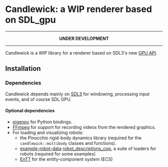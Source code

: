 # Candlewick: a WIP renderer based on SDL_gpu

-----

<p align="center" style="font-weight: bold">
  UNDER DEVELOPMENT
</p>

-----

Candlewick is a WIP library for a renderer based on SDL3's new [GPU API](https://wiki.libsdl.org/SDL3/CategoryGPU).


## Installation

### Dependencies

Candlewick depends mainly on [SDL3](https://github.com/libsdl-org/SDL/) for windowing, processing input events, and of course SDL GPU.

#### Optional dependencies

* [eigenpy](https://github.com/stack-of-tasks/eigenpy) for Python bindings.
* [FFmpeg](https://ffmpeg.org/) for support for recording videos from the rendered graphics.
* For loading and visualizing robots:
  * the Pinocchio rigid-body dynamics library (required for the `candlewick::multibody` classes and functions).
  * [example-robot-data](https://github.com/ManifoldFR/robot_descriptions_cpp) [robot_descriptions_cpp](https://github.com/ManifoldFR/robot_descriptions_cpp), a suite of loaders for robots (required for some examples)
  * [EnTT](https://github.com/skypjack/entt/) for the entity-component system (ECS)
